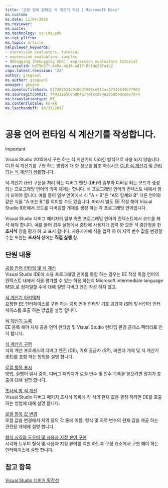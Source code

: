 ```yaml
---
title: "공용 언어 런타임 식 계산기 작성 | Microsoft Docs"
ms.custom: 
ms.date: 11/04/2016
ms.reviewer: 
ms.suite: 
ms.technology: vs-ide-sdk
ms.tgt_pltfrm: 
ms.topic: article
helpviewer_keywords:
- expression evaluators, tutorial
- expression evaluation, samples
- debugging [Debugging SDK], expression evaluators tutorial
ms.assetid: bd79d57f-8e0a-4e14-a417-0b1de28fa1b2
caps.latest.revision: "23"
author: gregvanl
ms.author: gregvanl
manager: ghogen
ms.openlocfilehash: 0f7481531c910ddf668ce911ae37215545b77903
ms.sourcegitcommit: f40311056ea0b4677efcca74a285dbb0ce0e7974
ms.translationtype: MT
ms.contentlocale: ko-KR
ms.lasthandoff: 10/31/2017
---
```

# <a name="writing-a-common-language-runtime-expression-evaluator"></a>공용 언어 런타임 식 계산기를 작성합니다.
> [!IMPORTANT]
>  Visual Studio 2015에서 구현 하는 식 계산기의 이러한 방식으로 사용 되지 않습니다. CLR 식 계산기를 구현 하는 방법에 대 한 정보를 참조 하십시오 [CLR 식 계산기](https://github.com/Microsoft/ConcordExtensibilitySamples/wiki/CLR-Expression-Evaluators) 및 [관리 되는 식 계산기 샘플](https://github.com/Microsoft/ConcordExtensibilitySamples/wiki/Managed-Expression-Evaluator-Sample)합니다.  
  
 식 계산기 (EE) 구문을 처리 하는 디버그 엔진 (DE)의 일부와 디버깅 되는 코드가 생성 되는 프로그래밍 언어의 의미 체계는 합니다. 식 프로그래밍 언어의 컨텍스트 내에서 평가 되어야 합니다. 예를 들어 일부 언어에서 식 "A + B"은 "A의 합계와 B" 다른 언어와 같은 식을 "A 또는 B."를 의미할 수도 있습니다. 따라서 별도 EE 작성 해야 Visual Studio IDE에서 코드를 디버깅할 개체를 생성 하는 각 프로그래밍 언어입니다.  
  
 Visual Studio 디버그 패키지의 일부 측면 프로그래밍 언어의 컨텍스트에서 코드를 해석 해야 합니다. 예를 들어 경우 실행에서 중단에 사용자가 입력 한 모든 식 중단점을 한 **조사식** 창을 평가 하 고 표시 합니다. 사용자가에 식을 입력 하 여 지역 변수 값을 변경할 수는 또한는 **조사식** 창에는 **직접 실행** 창.  
  
## <a name="in-this-section"></a>단원 내용  
 [공용 언어 런타임 및 식 계산](../../extensibility/debugger/common-language-runtime-and-expression-evaluation.md)  
 Visual Studio IDE에 소유 프로그래밍 언어를 통합 하는 경우는 EE 작성 독점 언어의 컨텍스트 내에서 식을 평가할 수 있는 허용 하는지 Microsoft intermediate language MSIL로 컴파일할 수에 대해 설명 디버그 엔진 작성 하지 않고.  
  
 [식 계산기 아키텍처](../../extensibility/debugger/expression-evaluator-architecture.md)  
 요청한 EE 인터페이스를 구현 하는 공용 언어 런타임 기호 공급자 (SP) 및 바인더 인터페이스를 호출 하는 방법을 설명 합니다.  
  
 [식 계산기 등록](../../extensibility/debugger/registering-an-expression-evaluator.md)  
 EE 등록 해야 자체 공용 언어 런타임 및 Visual Studio 런타임 환경 클래스 팩터리로 인식 합니다.  
  
 [식 계산기 구현](../../extensibility/debugger/implementing-an-expression-evaluator.md)  
 식의 계산 프로세스의 디버그 엔진 (DE), 기호 공급자 (SP), 바인더 개체 및 식 계산기 (EE)를 포함 하는 방법을 설명 합니다.  
  
 [로컬 항목 표시](../../extensibility/debugger/displaying-locals.md)  
 방법, 실행이 일시 중지, 디버그 패키지가 로컬 변수 및 인수 목록을 얻으려면 장치가 호출에 대해 설명 합니다.  
  
 [조사식 창 식 계산](../../extensibility/debugger/evaluating-a-watch-window-expression.md)  
 Visual Studio 디버그 패키지 조사식 목록에 각 식의 현재 값을 결정 하려면 DE를 호출 하는 방법에 대해 설명 합니다.  
  
 [로컬 항목 값 변경](../../extensibility/debugger/changing-the-value-of-a-local.md)  
 로컬 값을 변경에서 지역 창의 각 줄에 이름, 형식 및 지역 변수의 현재 값을 제공 하는 관련된 개체에 설명 합니다.  
  
 [형식 시각화 도우미 및 사용자 지정 뷰어 구현](../../extensibility/debugger/implementing-type-visualizers-and-custom-viewers.md)  
 시각화 도우미 형식 및 사용자 지정 뷰어를 지원 하도록 구성 요소에서 구현 해야 하는 인터페이스에 설명 합니다.  
  
## <a name="see-also"></a>참고 항목  
 [Visual Studio 디버거 확장성](../../extensibility/debugger/visual-studio-debugger-extensibility.md)